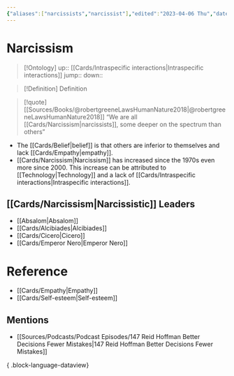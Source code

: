 ```yaml
---
{"aliases":["narcissists","narcissist"],"edited":"2023-04-06 Thu","date created":"2022-03-02 Wed","dg-publish":true,"permalink":"/cards/narcissism/","dgPassFrontmatter":true}
---
```


# Narcissism

> [!Ontology]
> up:: [[Cards/Intraspecific interactions\|Intraspecific interactions]]
> jump::
> down:: 

> [!Definition] Definition

> [!quote] [[Sources/Books/@robertgreeneLawsHumanNature2018\|@robertgreeneLawsHumanNature2018]]
> “We are all [[Cards/Narcissism\|narcissists]], some deeper on the spectrum than others”

- The [[Cards/Belief\|belief]] is that others are inferior to themselves and lack [[Cards/Empathy\|empathy]].
- [[Cards/Narcissism\|Narcissism]] has increased since the 1970s even more since 2000. This increase can be attributed to [[Technology\|Technology]] and a lack of [[Cards/Intraspecific interactions\|Intraspecific interactions]]. 

## [[Cards/Narcissism\|Narcissistic]] Leaders

- [[Absalom\|Absalom]]
- [[Cards/Alcibiades\|Alcibiades]]
- [[Cards/Cicero\|Cicero]]
- [[Cards/Emperor Nero\|Emperor Nero]]

# Reference

- [[Cards/Empathy\|Empathy]]
- [[Cards/Self-esteem\|Self-esteem]]

## Mentions

- [[Sources/Podcasts/Podcast Episodes/147 Reid Hoffman  Better Decisions  Fewer Mistakes\|147 Reid Hoffman  Better Decisions  Fewer Mistakes]]

{ .block-language-dataview}